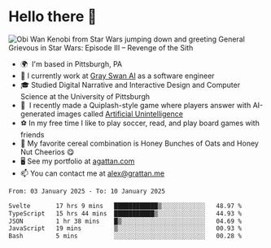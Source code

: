 <!--
**GameDog9988/GameDog9988** is a ✨ _special_ ✨ repository because its `README.md` (this file) appears on your GitHub profile.

Here are some ideas to get you started:

- 🔭 I’m currently working on ...
- 🌱 I’m currently learning ...
- 👯 I’m looking to collaborate on ...
- 🤔 I’m looking for help with ...
- 💬 Ask me about ...
- 📫 How to reach me: ...
- 😄 Pronouns: ...
- ⚡ Fun fact: ...
-->



Hello there 👋
==================================

![Obi Wan Kenobi from Star Wars jumping down and greeting General Grievous in Star Wars: Episode III – Revenge of the Sith](https://github.com/agrattan0820/agrattan0820/assets/51346343/689e56eb-29be-46a5-a079-28ea727b5f7e)


- 🌍  I'm based in Pittsburgh, PA
- 🦢  I currently work at [Gray Swan AI](https://www.grayswan.ai) as a software engineer
- 🎓  Studied Digital Narrative and Interactive Design and Computer Science at the University of Pittsburgh
- 👾  I recently made a Quiplash-style game where players answer with AI-generated images called [Artificial Unintelligence](https://github.com/agrattan0820/artificial-unintelligence)
- ⚽  In my free time I like to play soccer, read, and play board games with friends
- 🥣  My favorite cereal combination is Honey Bunches of Oats and Honey Nut Cheerios 😋
- 🖥️  See my portfolio at [agattan.com](http://agrattan.com/)
- 📫  You can contact me at [alex@grattan.me](mailto:alex@grattan.me)

<!--START_SECTION:waka-->

```txt
From: 03 January 2025 - To: 10 January 2025

Svelte       17 hrs 9 mins   ████████████▒░░░░░░░░░░░░   48.97 %
TypeScript   15 hrs 44 mins  ███████████▒░░░░░░░░░░░░░   44.93 %
JSON         1 hr 38 mins    █▒░░░░░░░░░░░░░░░░░░░░░░░   04.69 %
JavaScript   19 mins         ▒░░░░░░░░░░░░░░░░░░░░░░░░   00.93 %
Bash         5 mins          ░░░░░░░░░░░░░░░░░░░░░░░░░   00.28 %
```

<!--END_SECTION:waka-->
